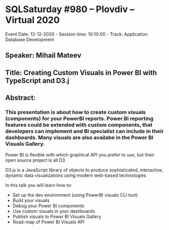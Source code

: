 # SQLSaturday #980 – Plovdiv – Virtual 2020
Event Date: 12-12-2020 - Session time: 10:10:00 - Track: Application  Database Development
## Speaker: Mihail Mateev
## Title: Creating Custom Visuals in Power BI with TypeScript and D3.j
## Abstract:
### This presentation is about how to create custom visuals (components) for your PowerBI reports. Power BI reporting features could be extended with custom components, that developers can implement and BI specialist can include in their dashboards. Many visuals are also availabe in the Power BI Visuals Gallery.

Power BI is flexible with which graphical API you prefer to use, but their open source project is all D3.

D3.js is a JavaScript library of objects to produce sophisticated, interactive, dynamic data visualizations using modern web-based technologies

In this talk you will learn how to:

- Set up the dev environment (using PowerBI visuals CLI tool)
- Build your visuals
- Debug your Power BI components
- Use custom visuals in your dashboards
- Publish visuals to Power BI Visuals Gallery
- Road-map of Power BI Visuals API
